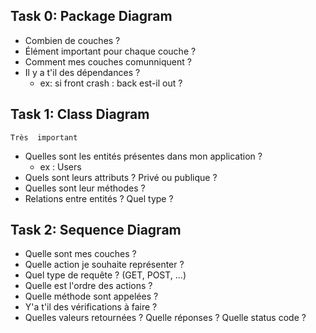 ## Task 0: Package Diagram 
- Combien de couches ?
- Élément important pour chaque couche ?
- Comment mes couches comunniquent ?
- Il y a t'il des dépendances ? 
    - ex: si front crash : back est-il out ?


## Task 1: Class Diagram
`Très  important`

- Quelles sont les entités présentes dans mon application ?
    - ex : Users
- Quels sont leurs attributs ? Privé ou publique ?
- Quelles sont leur méthodes ?
- Relations entre entités ? Quel type ?


## Task 2: Sequence Diagram
- Quelle sont mes couches ?
- Quelle action je souhaite représenter ?
- Quel type de requête ? (GET, POST, ...)
- Quelle est l'ordre des actions ?
- Quelle méthode sont appelées ?
- Y'a t'il des vérifications à faire ?
- Quelles valeurs retournées ? Quelle réponses ? Quelle status code ?